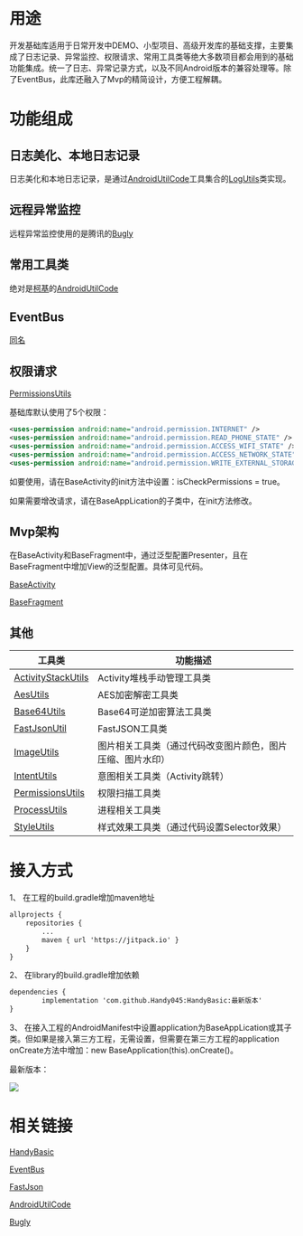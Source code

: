 # 用途

开发基础库适用于日常开发中DEMO、小型项目、高级开发库的基础支撑，主要集成了日志记录、异常监控、权限请求、常用工具类等绝大多数项目都会用到的基础功能集成。统一了日志、异常记录方式，以及不同Android版本的兼容处理等。除了EventBus，此库还融入了Mvp的精简设计，方便工程解耦。

# 功能组成

## 日志美化、本地日志记录

日志美化和本地日志记录，是通过[AndroidUtilCode](#常用工具类)工具集合的[LogUtils](https://github.com/Blankj/AndroidUtilCode/blob/master/feature/utilcode/pkg/src/main/java/com/blankj/utilcode/pkg/feature/log/LogActivity.kt)类实现。

## 远程异常监控

远程异常监控使用的是腾讯的[Bugly](https://bugly.qq.com/v2)

## 常用工具类

绝对是[柯基](https://blankj.com/)的[AndroidUtilCode](https://github.com/Blankj/AndroidUtilCode)

## EventBus

[同名](https://github.com/greenrobot/EventBus)

## 权限请求

[PermissionsUtils](https://github.com/Handy045/HandyBasic/blob/master/library/src/main/java/com/handy/basic/utils/PermissionsUtils.kt)

基础库默认使用了5个权限：

```xml
<uses-permission android:name="android.permission.INTERNET" />
<uses-permission android:name="android.permission.READ_PHONE_STATE" />
<uses-permission android:name="android.permission.ACCESS_WIFI_STATE" />
<uses-permission android:name="android.permission.ACCESS_NETWORK_STATE" />
<uses-permission android:name="android.permission.WRITE_EXTERNAL_STORAGE" />
```

如要使用，请在BaseActivity的init方法中设置：isCheckPermissions = true。

如果需要增改请求，请在BaseAppLication的子类中，在init方法修改。

## Mvp架构

在BaseActivity和BaseFragment中，通过泛型配置Presenter，且在BaseFragment中增加View的泛型配置。具体可见代码。

[BaseActivity](https://github.com/Handy045/HandyBasic/blob/master/library/src/main/java/com/handy/basic/base/BaseActivity.kt)

[BaseFragment](https://github.com/Handy045/HandyBasic/blob/master/library/src/main/java/com/handy/basic/base/BaseFragment.kt)

## 其他

工具类|功能描述
-|-
[ActivityStackUtils](https://github.com/Handy045/HandyBasic/blob/master/library/src/main/java/com/handy/basic/utils/ActivityStackUtils.kt)|Activity堆栈手动管理工具类
[AesUtils](https://github.com/Handy045/HandyBasic/blob/master/library/src/main/java/com/handy/basic/utils/AesUtils.kt)|AES加密解密工具类
[Base64Utils](https://github.com/Handy045/HandyBasic/blob/master/library/src/main/java/com/handy/basic/utils/Base64Utils.kt)|Base64可逆加密算法工具类
[FastJsonUtil](https://github.com/Handy045/HandyBasic/blob/master/library/src/main/java/com/handy/basic/utils/FastJsonUtil.kt)|FastJSON工具类
[ImageUtils](https://github.com/Handy045/HandyBasic/blob/master/library/src/main/java/com/handy/basic/utils/ImageUtils.kt)|图片相关工具类（通过代码改变图片颜色，图片压缩、图片水印）
[IntentUtils](https://github.com/Handy045/HandyBasic/blob/master/library/src/main/java/com/handy/basic/utils/IntentUtils.kt)|意图相关工具类（Activity跳转）
[PermissionsUtils](https://github.com/Handy045/HandyBasic/blob/master/library/src/main/java/com/handy/basic/utils/PermissionsUtils.kt)|权限扫描工具类
[ProcessUtils](https://github.com/Handy045/HandyBasic/blob/master/library/src/main/java/com/handy/basic/utils/ProcessUtils.kt)|进程相关工具类
[StyleUtils](https://github.com/Handy045/HandyBasic/blob/master/library/src/main/java/com/handy/basic/utils/StyleUtils.kt)|样式效果工具类（通过代码设置Selector效果）

# 接入方式

1、 在工程的build.gradle增加maven地址

```xml
allprojects {
	repositories {
		...
		maven { url 'https://jitpack.io' }
	}
}
```

2、 在library的build.gradle增加依赖

```xml
dependencies {
        implementation 'com.github.Handy045:HandyBasic:最新版本'
}
```

3、 在接入工程的AndroidManifest中设置application为BaseAppLication或其子类。但如果是接入第三方工程，无需设置，但需要在第三方工程的application onCreate方法中增加：new BaseApplication(this).onCreate()。

最新版本：

[![](https://jitpack.io/v/Handy045/HandyBasic.svg)](https://jitpack.io/#Handy045/HandyBasic)

# 相关链接

[HandyBasic](https://github.com/Handy045/HandyBasic)

[EventBus](https://github.com/greenrobot/EventBus)

[FastJson](https://github.com/alibaba/fastjson)

[AndroidUtilCode](https://github.com/Blankj/AndroidUtilCode)

[Bugly](https://bugly.qq.com/)
